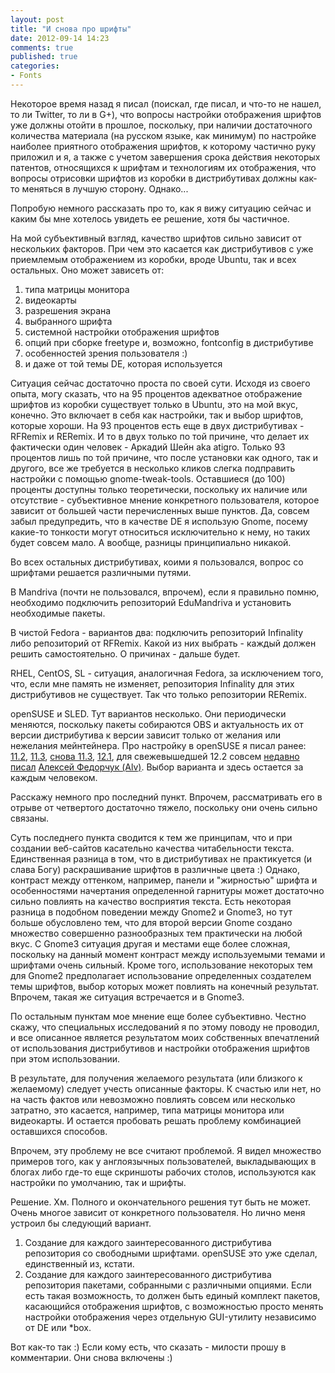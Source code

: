 ```yaml
---
layout: post
title: "И снова про шрифты"
date: 2012-09-14 14:23
comments: true
published: true
categories:
- Fonts
---
```


Некоторое время назад я писал (поискал, где писал, и что-то не нашел, то ли Twitter, то ли в G+), что вопросы настройки отображения шрифтов уже должны отойти в прошлое, поскольку, при наличии достаточного количества материала (на русском языке, как минимум) по настройке наиболее приятного отображения шрифтов, к которому частично руку приложил и я, а также с учетом завершения срока действия некоторых патентов, относящихся к шрифтам и технологиям их отображения, что вопросы отрисовки шрифтов из коробки в дистрибутивах должны как-то меняться в лучшую сторону. Однако...

<!--more-->

Попробую немного рассказать про то, как я вижу ситуацию сейчас и каким бы мне хотелось увидеть ее решение, хотя бы частичное.

На мой субъективный взгляд, качество шрифтов сильно зависит от нескольких факторов. При чем это касается как дистрибутивов с уже приемлемым отображением из коробки, вроде Ubuntu, так и всех остальных. Оно может зависеть от:

1. типа матрицы монитора
2. видеокарты
3. разрешения экрана
4. выбранного шрифта
5. системной настройки отображения шрифтов
6. опций при сборке freetype и, возможно, fontconfig в дистрибутиве
7. особенностей зрения пользователя :)
8. и даже от той темы DE, которая используется

Ситуация сейчас достаточно проста по своей сути. Исходя из своего опыта, могу сказать, что на 95 процентов адекватное отображение шрифтов из коробки существует только в Ubuntu, это на мой вкус, конечно. Это включает в себя как настройки, так и выбор шрифтов, которые хороши. На 93 процентов есть еще в двух дистрибутивах - RFRemix и RERemix. И то в двух только по той причине, что делает их фактически один человек - Аркадий Шейн aka atigro. Только 93 процентов лишь по той причине, что после установки как одного, так и другого, все же требуется в несколько кликов слегка подправить настройки с помощью gnome-tweak-tools. Оставшиеся (до 100) проценты доступны только теоретически, поскольку их наличие или отсутствие - субъективное мнение конкретного пользователя, которое зависит от большей части перечисленных выше пунктов. Да, совсем забыл предупредить, что в качестве DE я использую Gnome, посему какие-то тонкости могут относиться исключительно к нему, но таких будет совсем мало. А вообще, разницы принципиально никакой.

Во всех остальных дистрибутивах, коими я пользовался, вопрос со шрифтами решается различными путями.

В Mandriva (почти не пользовался, впрочем), если я правильно помню, необходимо подключить репозиторий EduMandriva и установить необходимые пакеты.

В чистой Fedora - вариантов два: подключить репозиторий Infinality либо репозиторий от RFRemix. Какой из них выбрать - каждый должен решить самостоятельно. О причинах - дальше будет.

RHEL, CentOS, SL - ситуация, аналогичная Fedora, за исключением того, что, если мне память не изменяет, репозитория Infinality для этих дистрибутивов не существует. Так что только репозитории RERemix.

openSUSE и SLED. Тут вариантов несколько. Они периодически меняются, поскольку пакеты собираются OBS и актуальность их от версии дистрибутива к версии зависит только от желания или нежелания мейнтейнера. Про настройку в openSUSE я писал ранее: [11.2][1], [11.3][2], [снова 11.3][3], [12.1][4], для свежевышедшей 12.2 совсем [недавно][5] [писал][6] [Алексей Федорчук (Alv)][7]. Выбор варианта и здесь остается за каждым человеком.

Расскажу немного про последний пункт. Впрочем, рассматривать его в отрыве от четвертого достаточно тяжело, поскольку они очень сильно связаны.

Суть последнего пункта сводится к тем же принципам, что и при создании веб-сайтов касательно качества читабельности текста. Единственная разница в том, что в дистрибутивах не практикуется (и слава Богу) раскрашивание шрифтов в различные цвета :) Однако, контраст между оттенком, например, панели и "жирностью" шрифта и особенностями начертания определенной гарнитуры может достаточно сильно повлиять на качество восприятия текста. Есть некоторая разница в подобном поведении между Gnome2 и Gnome3, но тут больше обусловлено тем, что для второй версии Gnome создано множество совершенно разнообразных тем практически на любой вкус. С Gnome3 ситуация другая и местами еще более сложная, поскольку на данный момент контраст между используемыми темами и шрифтами очень сильный. Кроме того, использование некоторых тем для Gnome2 предполагает использование определенных создателем темы шрифтов, выбор которых может повлиять на конечный результат. Впрочем, такая же ситуация встречается и в Gnome3.

По остальным пунктам мое мнение еще более субъективно. Честно скажу, что специальных исследований я по этому поводу не проводил, и все описанное является результатом моих собственных впечатлений от использования дистрибутивов и настройки отображения шрифтов при этом использовании.

В результате, для получения желаемого результата (или близкого к желаемому) следует учесть описанные факторы. К счастью или нет, но на часть фактов или невозможно повлиять совсем или несколько затратно, это касается, например, типа матрицы монитора или видеокарты. И остается пробовать решать проблему комбинацией оставшихся способов.

Впрочем, эту проблему не все считают проблемой. Я видел множество примеров того, как у англоязычных пользователей, выкладывающих в блогах либо где-то еще скриншоты рабочих столов, используются как настройки по умолчанию, так и шрифты.

Решение.
Хм. Полного и окончательного решения тут быть не может. Очень многое зависит от конкретного пользователя. Но лично меня устроил бы следующий вариант.

1. Создание для каждого заинтересованного дистрибутива репозитория со свободными шрифтами. openSUSE это уже сделал, единственный из, кстати.
2. Создание для каждого заинтересованного дистрибутива репозитория пакетами, собранными с различными опциями. Если есть такая возможность, то должен быть единый комплект пакетов, касающийся отображения шрифтов, с возможностью просто менять настройки отображения через отдельную GUI-утилиту независимо от DE или *box.

Вот как-то так :)
Если кому есть, что сказать - милости прошу в комментарии. Они снова включены :)

[1]: http://hrafn.me/2009/10/opensuse-11-2-and-fonts
[2]: http://hrafn.me/2010/07/fonts-again-in-opensuse-11-3-and-fedora-13
[3]: http://hrafn.me/2010/12/opensuse-i-shrifty-okonchanie
[4]: http://hrafn.me/2012/01/opensuse-12-1-fonts
[5]: http://suseana.ru/?p=118
[6]: http://suseana.ru/?p=575
[7]: http://suseana.ru/?p=576





